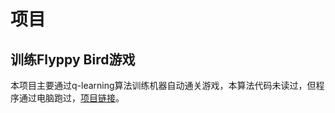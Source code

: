 # 项目
## 训练Flyppy Bird游戏
本项目主要通过q-learning算法训练机器自动通关游戏，本算法代码未读过，但程序通过电脑跑过，[项目链接](https://github.com/iomgaa/DeepLearningFlappyBird)。
